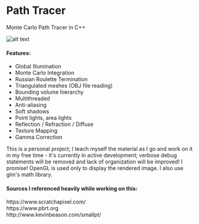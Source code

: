 # Path Tracer
<p>Monte Carlo Path Tracer in C++ <br/>

![alt text](https://i.imgur.com/qVL454q.png)

#### Features: 
- Global Illumination
- Monte Carlo Integration
- Russian Roulette Termination
- Triangulated meshes (OBJ file reading)
- Bounding volume hierarchy
- Multithreaded
- Anti-aliasing
- Soft shadows
- Point lights, area lights
- Reflection / Refraction / Diffuse
- Texture Mapping
- Gamma Correction

This is a personal project; I teach myself the material as I go and work on it in my free time - it's currently in active development; verbose debug statements will be removed and lack of organization will be improved! I promise! OpenGL is used only to display the rendered image. I also use glm's math library.
</p>

#### Sources I referenced heavily while working on this:
<p>
https://www.scratchapixel.com/ <br/>
https://www.pbrt.org </br>
http://www.kevinbeason.com/smallpt/ </br></p>
